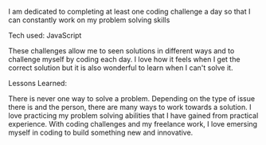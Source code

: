 

I am dedicated to completing at least one coding challenge a day so that I can constantly work on my problem solving skills

Tech used: JavaScript

These challenges allow me to seen solutions in different ways and to challenge myself by coding each day. I love how it feels when I get the correct solution but it is also wonderful to learn when I can't solve it.

Lessons Learned:

There is never one way to solve a problem. Depending on the type of issue there is and the person, there are many ways to work towards a solution. I love practicing my problem solving abilities that I have gained from practical experience. With coding challenges and my freelance work, I love emersing myself in coding to build something new and innovative.


